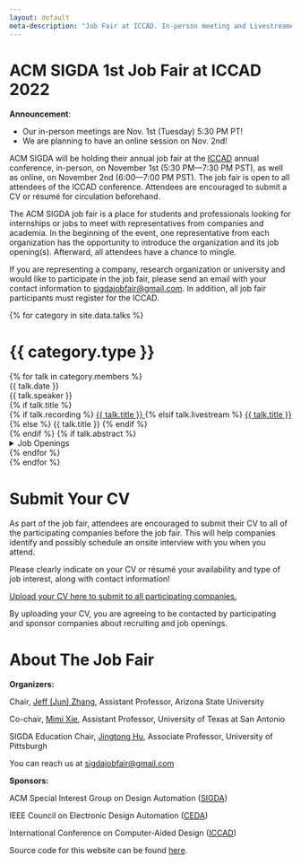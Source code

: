 ```yaml
---
layout: default
meta-description: "Job Fair at ICCAD. In-person meeting and Livestreamed during XXX, 5:30-7:30 pm PT."
---
```


# ACM SIGDA 1st Job Fair at ICCAD 2022

**Announcement**:
<!--* We are now having XXX job openings from our company participants!-->
* Our in-person meetings are Nov. 1st (Tuesday) 5:30 PM PT!
* We are planning to have an online session on Nov. 2nd!
<!--* Join our [email list](https://groups.google.com/) to get notified of the new job openings every week! -->

ACM SIGDA will be holding their annual job fair at the [ICCAD](https://iccad.com) annual conference, in-person, on November 1st (5:30 PM—7:30 PM PST), as well as online, on November 2nd (6:00—7:00 PM PST). The job fair is open to all attendees of the ICCAD conference. Attendees are encouraged to submit a CV or résum‌é for circulation beforehand.

The ACM SIGDA job fair is a place for students and professionals looking for internships or jobs to meet with representatives from companies and academia. In the beginning of the event, one representative from each organization has the opportunity to introduce the organization and its job opening(s). Afterward, all attendees have a chance to mingle.

If you are representing a company, research organization or university and would like to participate in the job fair, please send an email with your contact information to sigdajobfair@gmail.com. In addition, all job fair participants must register for the ICCAD. 
<!--A small participation fee is required (complimentary or discounted participation is available to certain levels of sponsors and exhibitors).-->

<!--
We started livestreaming each talk in this seminar series every week on [YouTube](https://www.youtube.com/channel/UCzz6ructab1U44QPI3HpZEQ)
in Fall 2020, and we've been going strong ever since!
Every week we take questions from the live chat, and keep videos of the talks
available on YouTube afterwards as well.
Give our channel a follow, and tune in every week for an exciting discussion!

Read about our [motivation for starting this seminar](https://hazyresearch.stanford.edu/blog/2020-10-13-mlsys). 

Check out our introductory video:
<iframe width="560" height="315" src="https://www.youtube.com/embed/OEiNnfdxBRE" frameborder="0" allow="accelerometer; autoplay; clipboard-write; encrypted-media; gyroscope; picture-in-picture" allowfullscreen></iframe>
-->

<!-- Read our blog post on our [why we're running this seminar]({{ site.baseurl }}/about). -->

{% for category in site.data.talks %}
# {{ category.type }}
<div class="talk-list">
  {% for talk in category.members %}
  <div class="talk list-group-item">
  <div class="talk-date">{{ talk.date }}</div>
  <div class="talk-presenter">{{ talk.speaker }}</div>
  {% if talk.title %}
  <div>
    {% if talk.recording %}
      <span><a class="talk-title-link" href="{{ talk.recording }}">{{ talk.title }} <i class="bi bi-box-arrow-up-right"></i></a></span>
    {% elsif talk.livestream %}
      <span><a class="talk-title-link" href="{{ talk.livestream }}">{{ talk.title }} <i class="bi bi-box-arrow-up-right"></i></a></span>
    {% else %}
      <span>{{ talk.title }}</span>
    {% endif %}
  </div>
  {% endif %}
  {% if talk.abstract %}
    <details>
    <summary>Job Openings </summary>
    <ul style="margin-bottom:-30px;">
      {{ talk.abstract }}
    </ul>
      
    {% if talk.bio %}
    <br><br>
    <strong>Mission: </strong> {{ talk.bio }}
    {% endif %}

    {% if talk.recording %}
      <br><br>
      <strong><a href="{{ talk.recording }}">Video Link</a></strong>
    {% elsif talk.livestream %}
      <br><br>
      <strong><a href="{{ talk.livestream }}">Livestream Link</a></strong>
    {% endif %}
    </details>
  {% endif %}
  </div>
  {% endfor %}
</div>
{% endfor %}


# Submit Your CV

As part of the job fair, attendees are encouraged to submit their CV to all of the participating companies before the job fair. This will help companies identify and possibly schedule an onsite interview with you when you attend.

Please clearly indicate on your CV or r‌ésum‌é your availability and type of job interest, along with contact information!

[Upload your CV here to submit to all participating companies.](https://forms.gle/ohHHpC877kAdedr4A) 

By uploading your CV, you are agreeing to be contacted by participating and sponsor companies about recruiting and job openings.

# About The Job Fair

**Organizers:** 

Chair, [Jeff (Jun) Zhang](https://scholar.harvard.edu/jeff-jun-zhang/home), Assistant Professor, Arizona State University

Co-chair, [Mimi Xie](https://sites.google.com/view/mxie/home), Assistant Professor, University of Texas at San Antonio

SIGDA Education Chair, [Jingtong Hu](https://sites.pitt.edu/~jthu/), Associate Professor, University of Pittsburgh


You can reach us at [sigdajobfair@gmail.com](mailto:sigdajobfair@gmail.com)

**Sponsors:** 

ACM Special Interest Group on Design Automation ([SIGDA](https://www.sigda.org))

IEEE Council on Electronic Design Automation ([CEDA](https://ieee-ceda.org))

International Conference on Computer-Aided Design ([ICCAD](https://iccad.com))


Source code for this website can be found [here](https://github.com/jeffjunzhang/job_fair_2022).

<!-- Please uncomment this part if you clone our source code! -->
<!--
Website template from the [Stanford MLSys Seminar Series](https://mlsys.stanford.edu).
-->
